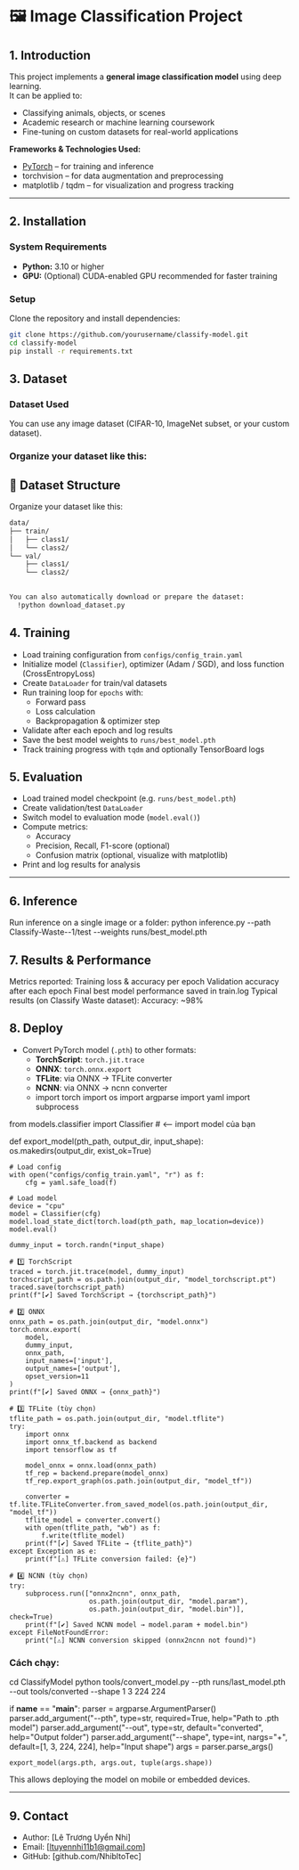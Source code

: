 # 🖼️ Image Classification Project

## 1. Introduction
This project implements a **general image classification model** using deep learning.  
It can be applied to:
- Classifying animals, objects, or scenes
- Academic research or machine learning coursework
- Fine-tuning on custom datasets for real-world applications

**Frameworks & Technologies Used:**
- [PyTorch](https://pytorch.org/) – for training and inference
- torchvision – for data augmentation and preprocessing
- matplotlib / tqdm – for visualization and progress tracking


---

## 2. Installation

### System Requirements
- **Python:** 3.10 or higher  
- **GPU:** (Optional) CUDA-enabled GPU recommended for faster training

### Setup
Clone the repository and install dependencies:

```bash
git clone https://github.com/yourusername/classify-model.git
cd classify-model
pip install -r requirements.txt
```

## 3. Dataset

### Dataset Used
You can use any image dataset (CIFAR-10, ImageNet subset, or your custom dataset).

### Organize your dataset like this:

## 📂 Dataset Structure

Organize your dataset like this:

```bash
data/
├── train/
│   ├── class1/
│   └── class2/
└── val/
    ├── class1/
    └── class2/

    
You can also automatically download or prepare the dataset:
  !python download_dataset.py
```
## 4.  Training

- Load training configuration from `configs/config_train.yaml`
- Initialize model (`Classifier`), optimizer (Adam / SGD), and loss function (CrossEntropyLoss)
- Create `DataLoader` for train/val datasets
- Run training loop for `epochs` with:
  - Forward pass
  - Loss calculation
  - Backpropagation & optimizer step
- Validate after each epoch and log results
- Save the best model weights to `runs/best_model.pth`
- Track training progress with `tqdm` and optionally TensorBoard logs


## 5. Evaluation

- Load trained model checkpoint (e.g. `runs/best_model.pth`)
- Create validation/test `DataLoader`
- Switch model to evaluation mode (`model.eval()`)
- Compute metrics:
  - Accuracy
  - Precision, Recall, F1-score (optional)
  - Confusion matrix (optional, visualize with matplotlib)
- Print and log results for analysis

---

## 6. Inference
Run inference on a single image or a folder:
python inference.py --path Classify-Waste--1/test --weights runs/best_model.pth

## 7. Results & Performance
Metrics reported:
Training loss & accuracy per epoch
Validation accuracy after each epoch
Final best model performance saved in train.log
Typical results (on Classify Waste dataset):
Accuracy: ~98%

## 8. Deploy
- Convert PyTorch model (`.pth`) to other formats:
  - **TorchScript**: `torch.jit.trace`
  - **ONNX**: `torch.onnx.export`
  - **TFLite**: via ONNX → TFLite converter
  - **NCNN**: via ONNX → ncnn converter
  - import torch
import os
import argparse
import yaml
import subprocess

from models.classifier import Classifier  # <-- import model của bạn

def export_model(pth_path, output_dir, input_shape):
    os.makedirs(output_dir, exist_ok=True)

    # Load config
    with open("configs/config_train.yaml", "r") as f:
        cfg = yaml.safe_load(f)

    # Load model
    device = "cpu"
    model = Classifier(cfg)
    model.load_state_dict(torch.load(pth_path, map_location=device))
    model.eval()

    dummy_input = torch.randn(*input_shape)

    # 1️⃣ TorchScript
    traced = torch.jit.trace(model, dummy_input)
    torchscript_path = os.path.join(output_dir, "model_torchscript.pt")
    traced.save(torchscript_path)
    print(f"[✔] Saved TorchScript → {torchscript_path}")

    # 2️⃣ ONNX
    onnx_path = os.path.join(output_dir, "model.onnx")
    torch.onnx.export(
        model,
        dummy_input,
        onnx_path,
        input_names=['input'],
        output_names=['output'],
        opset_version=11
    )
    print(f"[✔] Saved ONNX → {onnx_path}")

    # 3️⃣ TFLite (tùy chọn)
    tflite_path = os.path.join(output_dir, "model.tflite")
    try:
        import onnx
        import onnx_tf.backend as backend
        import tensorflow as tf

        model_onnx = onnx.load(onnx_path)
        tf_rep = backend.prepare(model_onnx)
        tf_rep.export_graph(os.path.join(output_dir, "model_tf"))

        converter = tf.lite.TFLiteConverter.from_saved_model(os.path.join(output_dir, "model_tf"))
        tflite_model = converter.convert()
        with open(tflite_path, "wb") as f:
            f.write(tflite_model)
        print(f"[✔] Saved TFLite → {tflite_path}")
    except Exception as e:
        print(f"[⚠] TFLite conversion failed: {e}")

    # 4️⃣ NCNN (tùy chọn)
    try:
        subprocess.run(["onnx2ncnn", onnx_path, 
                        os.path.join(output_dir, "model.param"), 
                        os.path.join(output_dir, "model.bin")], check=True)
        print(f"[✔] Saved NCNN model → model.param + model.bin")
    except FileNotFoundError:
        print("[⚠] NCNN conversion skipped (onnx2ncnn not found)")
### Cách chạy:
cd ClassifyModel
python tools/convert_model.py --pth runs/last_model.pth --out tools/converted --shape 1 3 224 224

if __name__ == "__main__":
    parser = argparse.ArgumentParser()
    parser.add_argument("--pth", type=str, required=True, help="Path to .pth model")
    parser.add_argument("--out", type=str, default="converted", help="Output folder")
    parser.add_argument("--shape", type=int, nargs="+", default=[1, 3, 224, 224], help="Input shape")
    args = parser.parse_args()

    export_model(args.pth, args.out, tuple(args.shape))


This allows deploying the model on mobile or embedded devices.

---

## 9. Contact
- Author: [Lê Trương Uyển Nhi]  
- Email: [ltuyennhi11b1@gmail.com]  
- GitHub: [github.com/NhibltoTec]

